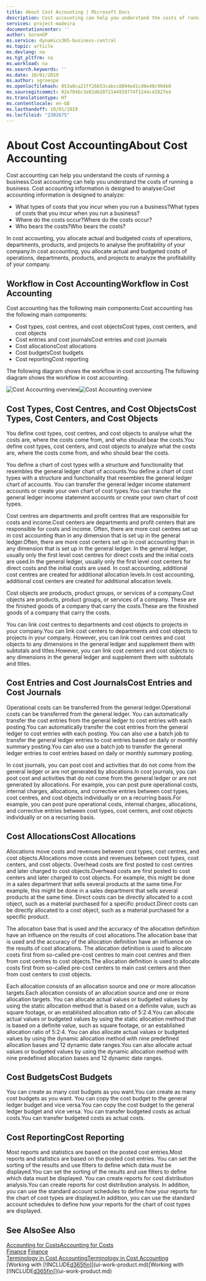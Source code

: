 ```yaml
---
title: About Cost Accounting | Microsoft Docs
description: Cost accounting can help you understand the costs of running a business.
services: project-madeira
documentationcenter: ''
author: SorenGP
ms.service: dynamics365-business-central
ms.topic: article
ms.devlang: na
ms.tgt_pltfrm: na
ms.workload: na
ms.search.keywords: ''
ms.date: 10/01/2019
ms.author: sgroespe
ms.openlocfilehash: 053a0ca21ff26b53cabcc8894ed1cd0e48c904b0
ms.sourcegitcommit: 02e704bc3e01d62072144919774f1244c42827e4
ms.translationtype: HT
ms.contentlocale: en-GB
ms.lasthandoff: 10/01/2019
ms.locfileid: "2302675"
---
```

# <a name="about-cost-accounting"></a><span data-ttu-id="cddd6-103">About Cost Accounting</span><span class="sxs-lookup"><span data-stu-id="cddd6-103">About Cost Accounting</span></span>
<span data-ttu-id="cddd6-104">Cost accounting can help you understand the costs of running a business.</span><span class="sxs-lookup"><span data-stu-id="cddd6-104">Cost accounting can help you understand the costs of running a business.</span></span> <span data-ttu-id="cddd6-105">Cost accounting information is designed to analyse:</span><span class="sxs-lookup"><span data-stu-id="cddd6-105">Cost accounting information is designed to analyze:</span></span>  

-   <span data-ttu-id="cddd6-106">What types of costs that you incur when you run a business?</span><span class="sxs-lookup"><span data-stu-id="cddd6-106">What types of costs that you incur when you run a business?</span></span>  
-   <span data-ttu-id="cddd6-107">Where do the costs occur?</span><span class="sxs-lookup"><span data-stu-id="cddd6-107">Where do the costs occur?</span></span>  
-   <span data-ttu-id="cddd6-108">Who bears the costs?</span><span class="sxs-lookup"><span data-stu-id="cddd6-108">Who bears the costs?</span></span>  

<span data-ttu-id="cddd6-109">In cost accounting, you allocate actual and budgeted costs of operations, departments, products, and projects to analyse the profitability of your company.</span><span class="sxs-lookup"><span data-stu-id="cddd6-109">In cost accounting, you allocate actual and budgeted costs of operations, departments, products, and projects to analyze the profitability of your company.</span></span>  

## <a name="workflow-in-cost-accounting"></a><span data-ttu-id="cddd6-110">Workflow in Cost Accounting</span><span class="sxs-lookup"><span data-stu-id="cddd6-110">Workflow in Cost Accounting</span></span>  
<span data-ttu-id="cddd6-111">Cost accounting has the following main components:</span><span class="sxs-lookup"><span data-stu-id="cddd6-111">Cost accounting has the following main components:</span></span>  

-   <span data-ttu-id="cddd6-112">Cost types, cost centres, and cost objects</span><span class="sxs-lookup"><span data-stu-id="cddd6-112">Cost types, cost centers, and cost objects</span></span>  
-   <span data-ttu-id="cddd6-113">Cost entries and cost journals</span><span class="sxs-lookup"><span data-stu-id="cddd6-113">Cost entries and cost journals</span></span>  
-   <span data-ttu-id="cddd6-114">Cost allocations</span><span class="sxs-lookup"><span data-stu-id="cddd6-114">Cost allocations</span></span>  
-   <span data-ttu-id="cddd6-115">Cost budgets</span><span class="sxs-lookup"><span data-stu-id="cddd6-115">Cost budgets</span></span>
-   <span data-ttu-id="cddd6-116">Cost reporting</span><span class="sxs-lookup"><span data-stu-id="cddd6-116">Cost reporting</span></span>  

<span data-ttu-id="cddd6-117">The following diagram shows the workflow in cost accounting.</span><span class="sxs-lookup"><span data-stu-id="cddd6-117">The following diagram shows the workflow in cost accounting.</span></span>  

<span data-ttu-id="cddd6-118">![Cost Accounting overview](media/costaccountingoverview.png "CostAccountingOverview")</span><span class="sxs-lookup"><span data-stu-id="cddd6-118">![Cost Accounting overview](media/costaccountingoverview.png "CostAccountingOverview")</span></span>  

## <a name="cost-types-cost-centers-and-cost-objects"></a><span data-ttu-id="cddd6-119">Cost Types, Cost Centres, and Cost Objects</span><span class="sxs-lookup"><span data-stu-id="cddd6-119">Cost Types, Cost Centers, and Cost Objects</span></span>  
<span data-ttu-id="cddd6-120">You define cost types, cost centres, and cost objects to analyse what the costs are, where the costs come from, and who should bear the costs.</span><span class="sxs-lookup"><span data-stu-id="cddd6-120">You define cost types, cost centers, and cost objects to analyze what the costs are, where the costs come from, and who should bear the costs.</span></span>  

<span data-ttu-id="cddd6-121">You define a chart of cost types with a structure and functionality that resembles the general ledger chart of accounts.</span><span class="sxs-lookup"><span data-stu-id="cddd6-121">You define a chart of cost types with a structure and functionality that resembles the general ledger chart of accounts.</span></span> <span data-ttu-id="cddd6-122">You can transfer the general ledger income statement accounts or create your own chart of cost types.</span><span class="sxs-lookup"><span data-stu-id="cddd6-122">You can transfer the general ledger income statement accounts or create your own chart of cost types.</span></span>  

<span data-ttu-id="cddd6-123">Cost centres are departments and profit centres that are responsible for costs and income.</span><span class="sxs-lookup"><span data-stu-id="cddd6-123">Cost centers are departments and profit centers that are responsible for costs and income.</span></span> <span data-ttu-id="cddd6-124">Often, there are more cost centres set up in cost accounting than in any dimension that is set up in the general ledger.</span><span class="sxs-lookup"><span data-stu-id="cddd6-124">Often, there are more cost centers set up in cost accounting than in any dimension that is set up in the general ledger.</span></span> <span data-ttu-id="cddd6-125">In the general ledger, usually only the first level cost centres for direct costs and the initial costs are used.</span><span class="sxs-lookup"><span data-stu-id="cddd6-125">In the general ledger, usually only the first level cost centers for direct costs and the initial costs are used.</span></span> <span data-ttu-id="cddd6-126">In cost accounting, additional cost centres are created for additional allocation levels.</span><span class="sxs-lookup"><span data-stu-id="cddd6-126">In cost accounting, additional cost centers are created for additional allocation levels.</span></span>  

<span data-ttu-id="cddd6-127">Cost objects are products, product groups, or services of a company.</span><span class="sxs-lookup"><span data-stu-id="cddd6-127">Cost objects are products, product groups, or services of a company.</span></span> <span data-ttu-id="cddd6-128">These are the finished goods of a company that carry the costs.</span><span class="sxs-lookup"><span data-stu-id="cddd6-128">These are the finished goods of a company that carry the costs.</span></span>  

<span data-ttu-id="cddd6-129">You can link cost centres to departments and cost objects to projects in your company.</span><span class="sxs-lookup"><span data-stu-id="cddd6-129">You can link cost centers to departments and cost objects to projects in your company.</span></span> <span data-ttu-id="cddd6-130">However, you can link cost centres and cost objects to any dimensions in the general ledger and supplement them with subtotals and titles.</span><span class="sxs-lookup"><span data-stu-id="cddd6-130">However, you can link cost centers and cost objects to any dimensions in the general ledger and supplement them with subtotals and titles.</span></span>  

## <a name="cost-entries-and-cost-journals"></a><span data-ttu-id="cddd6-131">Cost Entries and Cost Journals</span><span class="sxs-lookup"><span data-stu-id="cddd6-131">Cost Entries and Cost Journals</span></span>  
<span data-ttu-id="cddd6-132">Operational costs can be transferred from the general ledger.</span><span class="sxs-lookup"><span data-stu-id="cddd6-132">Operational costs can be transferred from the general ledger.</span></span> <span data-ttu-id="cddd6-133">You can automatically transfer the cost entries from the general ledger to cost entries with each posting.</span><span class="sxs-lookup"><span data-stu-id="cddd6-133">You can automatically transfer the cost entries from the general ledger to cost entries with each posting.</span></span> <span data-ttu-id="cddd6-134">You can also use a batch job to transfer the general ledger entries to cost entries based on daily or monthly summary posting.</span><span class="sxs-lookup"><span data-stu-id="cddd6-134">You can also use a batch job to transfer the general ledger entries to cost entries based on daily or monthly summary posting.</span></span>  

<span data-ttu-id="cddd6-135">In cost journals, you can post cost and activities that do not come from the general ledger or are not generated by allocations.</span><span class="sxs-lookup"><span data-stu-id="cddd6-135">In cost journals, you can post cost and activities that do not come from the general ledger or are not generated by allocations.</span></span> <span data-ttu-id="cddd6-136">For example, you can post pure operational costs, internal charges, allocations, and corrective entries between cost types, cost centres, and cost objects individually or on a recurring basis.</span><span class="sxs-lookup"><span data-stu-id="cddd6-136">For example, you can post pure operational costs, internal charges, allocations, and corrective entries between cost types, cost centers, and cost objects individually or on a recurring basis.</span></span>  

## <a name="cost-allocations"></a><span data-ttu-id="cddd6-137">Cost Allocations</span><span class="sxs-lookup"><span data-stu-id="cddd6-137">Cost Allocations</span></span>  
<span data-ttu-id="cddd6-138">Allocations move costs and revenues between cost types, cost centres, and cost objects.</span><span class="sxs-lookup"><span data-stu-id="cddd6-138">Allocations move costs and revenues between cost types, cost centers, and cost objects.</span></span> <span data-ttu-id="cddd6-139">Overhead costs are first posted to cost centres and later charged to cost objects.</span><span class="sxs-lookup"><span data-stu-id="cddd6-139">Overhead costs are first posted to cost centers and later charged to cost objects.</span></span> <span data-ttu-id="cddd6-140">For example, this might be done in a sales department that sells several products at the same time.</span><span class="sxs-lookup"><span data-stu-id="cddd6-140">For example, this might be done in a sales department that sells several products at the same time.</span></span> <span data-ttu-id="cddd6-141">Direct costs can be directly allocated to a cost object, such as a material purchased for a specific product.</span><span class="sxs-lookup"><span data-stu-id="cddd6-141">Direct costs can be directly allocated to a cost object, such as a material purchased for a specific product.</span></span>  

<span data-ttu-id="cddd6-142">The allocation base that is used and the accuracy of the allocation definition have an influence on the results of cost allocations.</span><span class="sxs-lookup"><span data-stu-id="cddd6-142">The allocation base that is used and the accuracy of the allocation definition have an influence on the results of cost allocations.</span></span> <span data-ttu-id="cddd6-143">The allocation definition is used to allocate costs first from so-called pre-cost centres to main cost centres and then from cost centres to cost objects.</span><span class="sxs-lookup"><span data-stu-id="cddd6-143">The allocation definition is used to allocate costs first from so-called pre-cost centers to main cost centers and then from cost centers to cost objects.</span></span>  

<span data-ttu-id="cddd6-144">Each allocation consists of an allocation source and one or more allocation targets.</span><span class="sxs-lookup"><span data-stu-id="cddd6-144">Each allocation consists of an allocation source and one or more allocation targets.</span></span> <span data-ttu-id="cddd6-145">You can allocate actual values or budgeted values by using the static allocation method that is based on a definite value, such as square footage, or an established allocation ratio of 5:2:4.</span><span class="sxs-lookup"><span data-stu-id="cddd6-145">You can allocate actual values or budgeted values by using the static allocation method that is based on a definite value, such as square footage, or an established allocation ratio of 5:2:4.</span></span> <span data-ttu-id="cddd6-146">You can also allocate actual values or budgeted values by using the dynamic allocation method with nine predefined allocation bases and 12 dynamic date ranges.</span><span class="sxs-lookup"><span data-stu-id="cddd6-146">You can also allocate actual values or budgeted values by using the dynamic allocation method with nine predefined allocation bases and 12 dynamic date ranges.</span></span>  

## <a name="cost-budgets"></a><span data-ttu-id="cddd6-147">Cost Budgets</span><span class="sxs-lookup"><span data-stu-id="cddd6-147">Cost Budgets</span></span>  
<span data-ttu-id="cddd6-148">You can create as many cost budgets as you want.</span><span class="sxs-lookup"><span data-stu-id="cddd6-148">You can create as many cost budgets as you want.</span></span> <span data-ttu-id="cddd6-149">You can copy the cost budget to the general ledger budget and vice versa.</span><span class="sxs-lookup"><span data-stu-id="cddd6-149">You can copy the cost budget to the general ledger budget and vice versa.</span></span> <span data-ttu-id="cddd6-150">You can transfer budgeted costs as actual costs.</span><span class="sxs-lookup"><span data-stu-id="cddd6-150">You can transfer budgeted costs as actual costs.</span></span>  

## <a name="cost-reporting"></a><span data-ttu-id="cddd6-151">Cost Reporting</span><span class="sxs-lookup"><span data-stu-id="cddd6-151">Cost Reporting</span></span>  
<span data-ttu-id="cddd6-152">Most reports and statistics are based on the posted cost entries.</span><span class="sxs-lookup"><span data-stu-id="cddd6-152">Most reports and statistics are based on the posted cost entries.</span></span> <span data-ttu-id="cddd6-153">You can set the sorting of the results and use filters to define which data must be displayed.</span><span class="sxs-lookup"><span data-stu-id="cddd6-153">You can set the sorting of the results and use filters to define which data must be displayed.</span></span> <span data-ttu-id="cddd6-154">You can create reports for cost distribution analysis.</span><span class="sxs-lookup"><span data-stu-id="cddd6-154">You can create reports for cost distribution analysis.</span></span> <span data-ttu-id="cddd6-155">In addition, you can use the standard account schedules to define how your reports for the chart of cost types are displayed.</span><span class="sxs-lookup"><span data-stu-id="cddd6-155">In addition, you can use the standard account schedules to define how your reports for the chart of cost types are displayed.</span></span>  

## <a name="see-also"></a><span data-ttu-id="cddd6-156">See Also</span><span class="sxs-lookup"><span data-stu-id="cddd6-156">See Also</span></span>  
 [<span data-ttu-id="cddd6-157">Accounting for Costs</span><span class="sxs-lookup"><span data-stu-id="cddd6-157">Accounting for Costs</span></span>](finance-manage-cost-accounting.md)  
 <span data-ttu-id="cddd6-158">[Finance](finance.md) </span><span class="sxs-lookup"><span data-stu-id="cddd6-158">[Finance](finance.md) </span></span>  
 [<span data-ttu-id="cddd6-159">Terminology in Cost Accounting</span><span class="sxs-lookup"><span data-stu-id="cddd6-159">Terminology in Cost Accounting</span></span>](finance-terminology-in-cost-accounting.md)  
 <span data-ttu-id="cddd6-160">[Working with [!INCLUDE[d365fin](includes/d365fin_md.md)]](ui-work-product.md)</span><span class="sxs-lookup"><span data-stu-id="cddd6-160">[Working with [!INCLUDE[d365fin](includes/d365fin_md.md)]](ui-work-product.md)</span></span>
